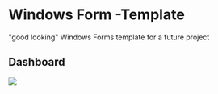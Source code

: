 # Windows Form -Template

"good looking" Windows Forms template for a future project

## Dashboard
![ ](https://github.com/18Markus1984/WF-Templates/tree/master/images/Screenshot1.png)
